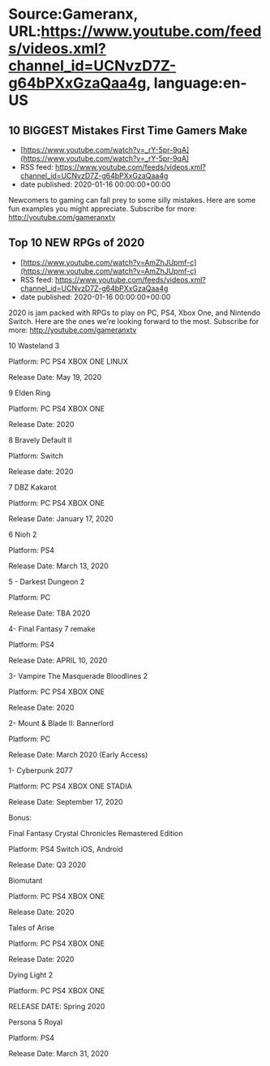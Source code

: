 # Source:Gameranx, URL:https://www.youtube.com/feeds/videos.xml?channel_id=UCNvzD7Z-g64bPXxGzaQaa4g, language:en-US

## 10 BIGGEST Mistakes First Time Gamers Make
 - [https://www.youtube.com/watch?v=_rY-5pr-9qA](https://www.youtube.com/watch?v=_rY-5pr-9qA)
 - RSS feed: https://www.youtube.com/feeds/videos.xml?channel_id=UCNvzD7Z-g64bPXxGzaQaa4g
 - date published: 2020-01-16 00:00:00+00:00

Newcomers to gaming can fall prey to some silly mistakes. Here are some fun examples you might appreciate.
Subscribe for more: http://youtube.com/gameranxtv

## Top 10 NEW RPGs of 2020
 - [https://www.youtube.com/watch?v=AmZhJUpmf-c](https://www.youtube.com/watch?v=AmZhJUpmf-c)
 - RSS feed: https://www.youtube.com/feeds/videos.xml?channel_id=UCNvzD7Z-g64bPXxGzaQaa4g
 - date published: 2020-01-16 00:00:00+00:00

2020 is jam packed with RPGs to play on PC, PS4, Xbox One, and Nintendo Switch. Here are the ones we're looking forward to the most.
Subscribe for more: http://youtube.com/gameranxtv

10 Wasteland 3

Platform: PC PS4 XBOX ONE LINUX

Release Date: May 19, 2020



9 Elden Ring

Platform: PC PS4 XBOX ONE

Release Date: 2020



8 Bravely Default II

Platform: Switch

Release date: 2020



7 DBZ Kakarot

Platform: PC PS4 XBOX ONE

Release Date: January 17, 2020



6 Nioh 2

Platform: PS4 

Release Date: March 13, 2020



5 - Darkest Dungeon 2

Platform: PC

Release Date: TBA 2020



4- Final Fantasy 7 remake

Platform: PS4

Release Date: APRIL 10, 2020



3- Vampire The Masquerade Bloodlines 2

Platform: PC PS4 XBOX ONE

Release Date: 2020



2- Mount & Blade II: Bannerlord

Platform: PC

Release Date: March 2020 (Early Access)



1- Cyberpunk 2077

Platform: PC PS4 XBOX ONE STADIA

Release Date: September 17, 2020



Bonus:



Final Fantasy Crystal Chronicles Remastered Edition

Platform: PS4 Switch iOS, Android

Release Date: Q3 2020



Biomutant

Platform: PC PS4 XBOX ONE

Release Date: 2020



Tales of Arise

Platform: PC PS4 XBOX ONE

Release Date: 2020



Dying Light 2

Platform: PC PS4 XBOX ONE

RELEASE DATE: Spring 2020



Persona 5 Royal

Platform: PS4

Release Date: March 31, 2020

